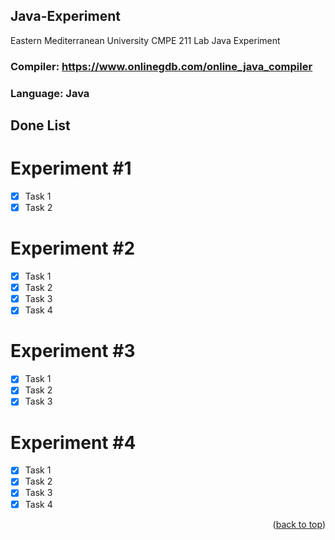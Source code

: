 <div id="top"></div>

## Java-Experiment
Eastern Mediterranean University CMPE 211 Lab Java Experiment

### Compiler: https://www.onlinegdb.com/online_java_compiler
### Language: Java

## Done List

# Experiment #1
- [x] Task 1
- [x] Task 2

# Experiment #2
- [x] Task 1
- [x] Task 2
- [x] Task 3
- [x] Task 4

# Experiment #3
- [x] Task 1
- [x] Task 2
- [x] Task 3

# Experiment #4
- [x] Task 1
- [x] Task 2
- [x] Task 3
- [x] Task 4

<p align="right">(<a href="#top">back to top</a>)</p>
